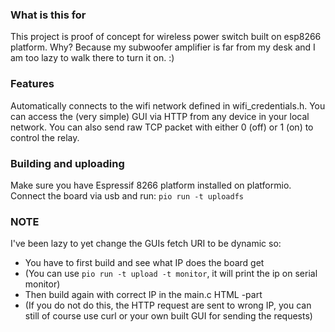 ### What is this for
This project is proof of concept for wireless power switch built on esp8266 platform. Why? Because my subwoofer amplifier is far from my desk and I am too lazy to walk there to turn it on. :)

### Features
Automatically connects to the wifi network defined in wifi_credentials.h.
You can access the (very simple) GUI via HTTP from any device in your local network.
You can also send raw TCP packet with either 0 (off) or 1 (on) to control the relay.

### Building and uploading
Make sure you have Espressif 8266 platform installed on platformio.
Connect the board via usb and run:
`pio run -t uploadfs`

### NOTE
I've been lazy to yet change the GUIs fetch URI to be dynamic so:
  - You have to first build and see what IP does the board get
  - (You can use `pio run -t upload -t monitor`, it will print the ip on serial monitor) 
  - Then build again with correct IP in the main.c HTML -part
  - (If you do not do this, the HTTP request are sent to wrong IP, you can still of course use curl or your own built GUI for sending the requests)
